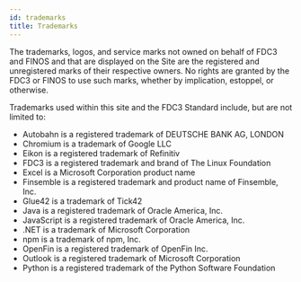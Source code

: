 ```yaml
---
id: trademarks
title: Trademarks
---
```


The trademarks, logos, and service marks not owned on behalf of FDC3 and FINOS and that are displayed on the Site are the registered and unregistered marks of their respective owners. No rights are granted by the FDC3 or FINOS to use such marks, whether by implication, estoppel, or otherwise.

Trademarks used within this site and the FDC3 Standard include, but are not limited to:

- Autobahn is a registered trademark of DEUTSCHE BANK AG, LONDON
- Chromium is a trademark of Google LLC
- Eikon is a registered trademark of Refinitiv
- FDC3 is a registered trademark and brand of The Linux Foundation
- Excel is a Microsoft Corporation product name
- Finsemble is a registered trademark and product name of Finsemble, Inc.
- Glue42 is a trademark of Tick42
- Java is a registered trademark of Oracle America, Inc.
- JavaScript  is a registered trademark of Oracle America, Inc.
- .NET is a trademark of Microsoft Corporation
- npm is a trademark of npm, Inc.
- OpenFin is a registered trademark of OpenFin Inc.
- Outlook is a registered trademark of Microsoft Corporation
- Python is a registered trademark of the Python Software Foundation
